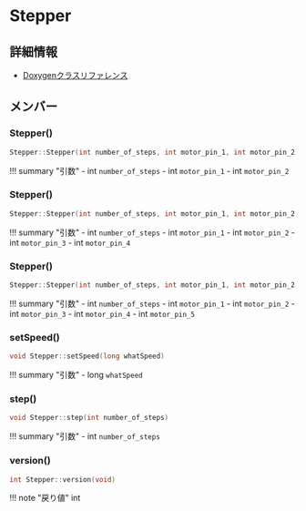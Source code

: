 # Stepper



## 詳細情報

- [Doxygenクラスリファレンス](https://lang-ship.com/reference/Arduino/latest/class_stepper.html)

## メンバー

### Stepper()



```c
Stepper::Stepper(int number_of_steps, int motor_pin_1, int motor_pin_2)
```

!!! summary "引数"
	- int `number_of_steps` 
	- int `motor_pin_1` 
	- int `motor_pin_2` 



### Stepper()



```c
Stepper::Stepper(int number_of_steps, int motor_pin_1, int motor_pin_2, int motor_pin_3, int motor_pin_4)
```

!!! summary "引数"
	- int `number_of_steps` 
	- int `motor_pin_1` 
	- int `motor_pin_2` 
	- int `motor_pin_3` 
	- int `motor_pin_4` 



### Stepper()



```c
Stepper::Stepper(int number_of_steps, int motor_pin_1, int motor_pin_2, int motor_pin_3, int motor_pin_4, int motor_pin_5)
```

!!! summary "引数"
	- int `number_of_steps` 
	- int `motor_pin_1` 
	- int `motor_pin_2` 
	- int `motor_pin_3` 
	- int `motor_pin_4` 
	- int `motor_pin_5` 



### setSpeed()



```c
void Stepper::setSpeed(long whatSpeed)
```

!!! summary "引数"
	- long `whatSpeed` 



### step()



```c
void Stepper::step(int number_of_steps)
```

!!! summary "引数"
	- int `number_of_steps` 



### version()



```c
int Stepper::version(void)
```

!!! note "戻り値"
	int



